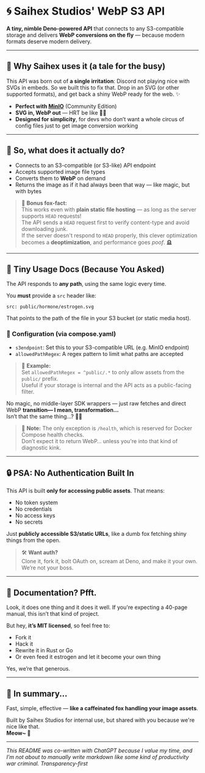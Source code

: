 # 🌀 Saihex Studios' WebP S3 API

**A tiny, nimble Deno-powered API** that connects to any S3-compatible storage and delivers **WebP conversions on the fly** — because modern formats deserve modern delivery.

---

## 💼 Why Saihex uses it (a tale for the busy)

This API was born out of **a single irritation**: Discord not playing nice with SVGs in embeds. So we built this to fix that. Drop in an SVG (or other supported formats), and get back a shiny WebP ready for the web. ✨

- **Perfect with [MinIO](https://min.io/)** (Community Edition)
- **SVG in, WebP out** — HRT be like 🏳️‍⚧️
- **Designed for simplicity**, for devs who don’t want a whole circus of config files just to get image conversion working

---

## 🚀 So, what does it actually do?

- Connects to an S3-compatible (or S3-like) API endpoint
- Accepts supported image file types
- Converts them to **WebP** on demand
- Returns the image as if it had always been that way — like magic, but with bytes

> 🧠 **Bonus fox-fact:**  
> This works even with **plain static file hosting** — as long as the server supports `HEAD` requests!  
> The API sends a `HEAD` request first to verify content-type and avoid downloading junk.  
> If the server doesn't respond to `HEAD` properly, this clever optimization becomes a **deoptimization**, and performance goes *poof*. 🪦

---

## 📎 Tiny Usage Docs (Because You Asked)

The API responds to **any path**, using the same logic every time.

You **must** provide a `src` header like:

```
src: public/hormone/estrogen.svg
```

That points to the path of the file in your S3 bucket (or static media host).

### 🔧 Configuration (via compose.yaml)

- `s3endpoint`: Set this to your S3-compatible URL (e.g. MinIO endpoint)
- `allowedPathRegex`: A regex pattern to limit what paths are accepted

> 🧠 **Example:**  
> Set `allowedPathRegex = ^public/.*` to only allow assets from the `public/` prefix.  
> Useful if your storage is internal and the API acts as a public-facing filter.

No magic, no middle-layer SDK wrappers — just raw fetches and direct WebP **transition— I mean, transformation...**  
Isn’t that the same thing...? 🏳️‍⚧️

> 🫥 **Note:** The only exception is `/health`, which is reserved for Docker Compose health checks.  
> Don’t expect it to return WebP… unless you're into that kind of diagnostic kink.

---

## 🔒 PSA: No Authentication Built In

This API is built **only for accessing public assets**. That means:
- No token system
- No credentials
- No access keys
- No secrets

Just **publicly accessible S3/static URLs**, like a dumb fox fetching shiny things from the open.

> 🛠️ **Want auth?**  
> Clone it, fork it, bolt OAuth on, scream at Deno, and make it your own. We’re not your boss.

---

## 🧪 Documentation? Pfft.

Look, it does one thing and it does it well. If you're expecting a 40-page manual, this isn’t that kind of project.

But hey, **it’s MIT licensed**, so feel free to:
- Fork it
- Hack it
- Rewrite it in Rust or Go
- Or even feed it estrogen and let it become your own thing

Yes, we’re that generous.

---

## 🐾 In summary...

Fast, simple, effective — **like a caffeinated fox handling your image assets**.

Built by Saihex Studios for internal use, but shared with you because we're nice like that.  
**Meow~ 🦊**

---

*This README was co-written with ChatGPT because I value my time, and I’m not about to manually write markdown like some kind of productivity war criminal. Transparency-first*
